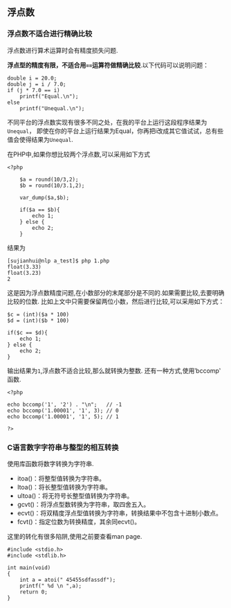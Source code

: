 ## 浮点数

### 浮点数不适合进行精确比较

浮点数进行算术运算时会有精度损失问题.

**浮点型的精度有限，不适合用`==`运算符做精确比较**.以下代码可以说明问题：

    double i = 20.0;
    double j = i / 7.0;
    if (j * 7.0 == i)
        printf("Equal.\n");
    else
        printf("Unequal.\n");
    
不同平台的浮点数实现有很多不同之处，在我的平台上运行这段程序结果为`Unequal`，
即使在你的平台上运行结果为Equal，你再把i改成其它值试试，总有些值会使得结果为`Unequal`.

在PHP中,如果你想比较两个浮点数,可以采用如下方式

    <?php
    
        $a = round(10/3,2);
        $b = round(10/3.1,2);
        
        var_dump($a,$b);
    
    	if($a == $b){
    		echo 1;
    	} else {
    		echo 2;
    	}
    
结果为
    
    [sujianhui@nlp a_test]$ php 1.php 
    float(3.33)
    float(3.23)
    2
    
这是因为浮点数精度问题,在小数部分的末尾部分是不同的.如果需要比较,去要明确比较的位数.
比如上文中只需要保留两位小数，然后进行比较,可以采用如下方式：

    $c = (int)($a * 100)    
    $d = (int)($b * 100)
    
    if($c == $d){
        echo 1;
    } else {
        echo 2;
    }
    
输出结果为`1`,浮点数不适合比较,那么就转换为整数.
还有一种方式,使用‵bccomp‵函数.

    <?php
    
    echo bccomp('1', '2') . "\n";   // -1
    echo bccomp('1.00001', '1', 3); // 0
    echo bccomp('1.00001', '1', 5); // 1
    
    ?>
      
### C语言数字字符串与整型的相互转换

使用库函数将数字转换为字符串.
    
 - itoa()：将整型值转换为字符串。
 - ltoa()：将长整型值转换为字符串。
 - ultoa()：将无符号长整型值转换为字符串。
 - gcvt()：将浮点型数转换为字符串，取四舍五入。
 - ecvt()：将双精度浮点型值转换为字符串，转换结果中不包含十进制小数点。
 - fcvt()：指定位数为转换精度，其余同ecvt()。
 
这里的转化有很多陷阱,使用之前要查看man page.
          
    #include <stdio.h>
    #include <stdlib.h>
    
    int main(void)
    {
        int a = atoi(" 45455sdfassdf");
        printf(" %d \n ",a);
        return 0;
    }
